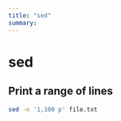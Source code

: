 ```yaml
---
title: "sed"
summary: 
---
```


sed
===

Print a range of lines
---

```bash
sed -n '1,100 p' file.txt
```

